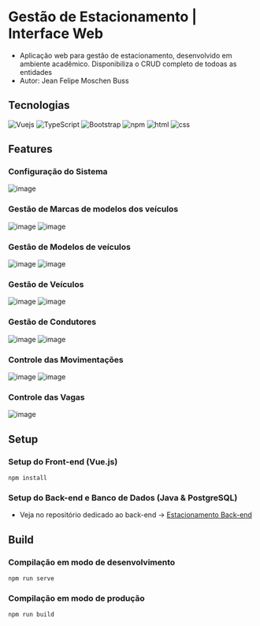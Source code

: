 # Gestão de Estacionamento | Interface Web
 - Aplicação web para gestão de estacionamento, desenvolvido em ambiente acadêmico. Disponibiliza o CRUD completo de todoas as entidades
 - Autor: Jean Felipe Moschen Buss
## Tecnologias 

![Vuejs](https://img.shields.io/badge/Vue.js-35495E?style=for-the-badge&logo=vue.js&logoColor=4FC08D)
![TypeScript](https://img.shields.io/badge/TypeScript-007ACC?style=for-the-badge&logo=typescript&logoColor=white)
![Bootstrap](https://img.shields.io/badge/Bootstrap-563D7C?style=for-the-badge&logo=bootstrap&logoColor=white)
![npm](	https://img.shields.io/badge/npm-CB3837?style=for-the-badge&logo=npm&logoColor=white)
![html](https://img.shields.io/badge/HTML5-E34F26?style=for-the-badge&logo=html5&logoColor=white)
![css](	https://img.shields.io/badge/CSS3-1572B6?style=for-the-badge&logo=css3&logoColor=white)

## Features
### Configuração do Sistema
![image](https://github.com/jean-mb/estacionamento_frontend/assets/79486623/5bd2b296-26e2-4acc-a95f-4f4d8a8098be)

### Gestão de Marcas de modelos dos veículos
![image](https://github.com/jean-mb/estacionamento_frontend/assets/79486623/e7182b7b-4e3f-485a-9e5f-0f6164848f03)
![image](https://github.com/jean-mb/estacionamento_frontend/assets/79486623/b03b6a97-7642-4bc2-9f98-a9425fd13a65)

### Gestão de Modelos de veículos
![image](https://github.com/jean-mb/estacionamento_frontend/assets/79486623/4d75f729-f4d9-4a44-85cd-1f73a2647829)
![image](https://github.com/jean-mb/estacionamento_frontend/assets/79486623/a0071fbe-9536-4db8-aba2-c387c8adbe9f)

### Gestão de Veículos
![image](https://github.com/jean-mb/estacionamento_frontend/assets/79486623/377d403b-1a6b-442e-ad6f-58f4520123fb)
![image](https://github.com/jean-mb/estacionamento_frontend/assets/79486623/56be17c9-7712-4a4e-ac15-387f48b42fa3)

### Gestão de Condutores
![image](https://github.com/jean-mb/estacionamento_frontend/assets/79486623/394759a3-f41f-4ec9-9a36-907927735f18)
![image](https://github.com/jean-mb/estacionamento_frontend/assets/79486623/2800c93c-e7aa-4d7d-9ad1-e8f4caab10ef)

### Controle das Movimentações 
![image](https://github.com/jean-mb/estacionamento_frontend/assets/79486623/b58d9c16-873e-4c11-be4c-4a0a0eb52221)
![image](https://github.com/jean-mb/estacionamento_frontend/assets/79486623/0eb48f29-b225-4724-9709-f234d27521dc)

### Controle das Vagas
![image](https://github.com/jean-mb/estacionamento_frontend/assets/79486623/0a3ee923-4c47-42b4-91b3-0bb8f2e79229)

##  Setup
### Setup do Front-end (Vue.js)
```
npm install
```
###  Setup do Back-end e Banco de Dados (Java & PostgreSQL)

 - Veja no repositório dedicado ao back-end -> [Estacionamento Back-end](https://github.com/jean-mb/estacionamento_backend)

## Build
### Compilação em modo de desenvolvimento
```
npm run serve
```

### Compilação em modo de produção
```
npm run build
```
